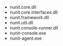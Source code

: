 * nunit.core.dll
* nunit.core.interfaces.dll
* nunit.framework.dll
* nunit.util.dll
* nunit.console-runner.dll
* nunit-console.exe
* nunit-agent.exe